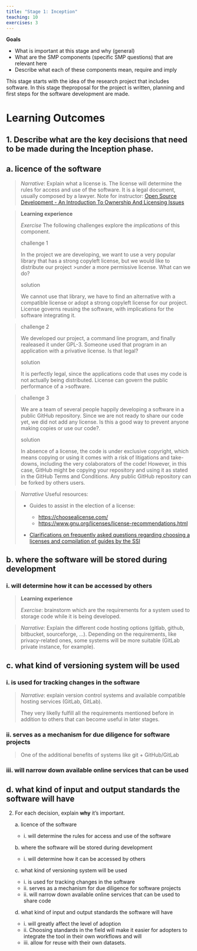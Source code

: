 ```yaml
---
title: "Stage 1: Inception"
teaching: 10
exercises: 3
---
```


**Goals**
* What is important at this stage and why (general)
* What are the SMP components (specific SMP questions) that are relevant here
* Describe what each of these components mean, require and imply

This stage starts with the idea of the research project that includes software. In this stage theproposal for the project is written, planning and first steps for the software development are made.

# Learning Outcomes

## 1. Describe **what** are the key decisions that need to be made during the Inception phase.  

## a. licence of the software  

 > *Narrative*: Explain what a license is. The license will determine the rules for access and use of the software. It is a legal document, usually composed by a lawyer.
 > Note for instructor: [Open Source Development - An Introduction To Ownership And Licensing Issues](http://oss-watch.ac.uk/resources/iprguide)

 >**Learning experience** 
 >
 >*Exercise*
 >The following challenges explore the _implications_ of this component. 
 >
 >challenge 1 
 >
 >In the project we are developing, we want to use a very popular library that has a strong copyleft license, but we would like to distribute our project >under a more permissive license. What can we do? 
 >
 >solution
 >
 >We cannot use that library, we have to find an alternative with a compatible license or adopt a strong copyleft license for our project. License governs reusing the software, with implications for the software integrating it.

 >challenge 2 
 >
 >We developed our project, a command line program, and finally realeased it under GPL-3. Someone used that program in an application with a privative license. Is that legal? 
 >
 >solution 
 >
 >It is perfectly legal, since the applications code that uses my code is not actually being distributed. License can govern the public performance of a >software.


>challenge 3 
>
>We are a team of several people happily developing a software in a public GitHub repository. Since we are not ready to share our code yet, we did not add any license. Is this a good way to prevent anyone making copies or use our code?.  
>
>solution 
>
>In absence of a license, the code is under exclusive copyright, which means copying or using it comes with a risk of litigations and take-downs, including the very colaborators of the code! However, in this case, GitHub might be copying your repository and using it as stated in the GitHub Terms and Conditions. Any public GitHub repository can be forked by others users.

>*Narrative*
>Useful resources:
>- Guides to assist in the election of a license:
>    - https://choosealicense.com/
>    - https://www.gnu.org/licenses/license-recommendations.html
>
>- [Clarifications on frequently asked questions regarding choosing a licenses and compilation of guides by the SSI](https://www.software.ac.uk/resources/guides/choosing-open-source-licence) 

   
## b. where the software will be stored during development   
### i. will determine how it can be accessed by others

> **Learning experience**  
>
> *Exercise*: brainstorm which are the requirements for a system used to storage code while it is being developed.  


> *Narrative*: Explain the different code hosting options (gitlab, github, bitbucket, sourceforge, ...). Depending on the requirements, like privacy-related ones, some systems will be more suitable (GitLab private instance, for example). 

## c. what kind of versioning system will be used  
### i. is used for tracking changes in the software

> *Narrative*: explain version control systems and available compatible hosting services (GitLab, GitLab).
>
> They very likelly fulfill all the requirements mentioned before in addition to others that can become useful in later stages.

### ii. serves as a mechanism for due diligence for software projects 

> One of the additional benefits of systems like git + GitHub/GitLab 

### iii. will narrow down available online services that can be used

>


## d. what kind of input and output standards the software will have 



2. For each decision, explain **why** it’s important. 

    a. licence of the software 
    - i. will determine the rules for access and use of the software 

    b. where the software will be stored during development 
    - i. will determine how it can be accessed by others

    c. what kind of versioning system will be used 
    - i. is used for tracking changes in the software
    - ii. serves as a mechanism for due diligence for software projects
    - ii. will narrow down available online services that can be used to share code

    d. what kind of input and output standards the software will have

    - i. will greatly affect the level of adoption
    - ii. Choosing standards in the field will make it easier for adopters to integrate the tool in their own workflows and will 
    - iii. allow for reuse with their own datasets.
